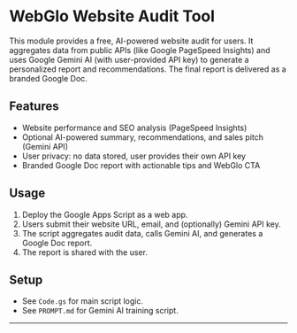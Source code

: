 # WebGlo Website Audit Tool

This module provides a free, AI-powered website audit for users. It aggregates data from public APIs (like Google PageSpeed Insights) and uses Google Gemini AI (with user-provided API key) to generate a personalized report and recommendations. The final report is delivered as a branded Google Doc.

## Features
- Website performance and SEO analysis (PageSpeed Insights)
- Optional AI-powered summary, recommendations, and sales pitch (Gemini API)
- User privacy: no data stored, user provides their own API key
- Branded Google Doc report with actionable tips and WebGlo CTA

## Usage
1. Deploy the Google Apps Script as a web app.
2. Users submit their website URL, email, and (optionally) Gemini API key.
3. The script aggregates audit data, calls Gemini AI, and generates a Google Doc report.
4. The report is shared with the user.

## Setup
- See `Code.gs` for main script logic.
- See `PROMPT.md` for Gemini AI training script.

---

